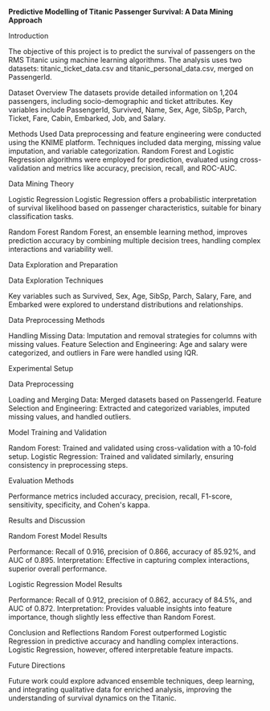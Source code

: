 **Predictive Modelling of Titanic Passenger Survival: A Data Mining Approach**

Introduction

The objective of this project is to predict the survival of passengers on the RMS Titanic using machine learning algorithms. 
The analysis uses two datasets: titanic_ticket_data.csv and titanic_personal_data.csv, merged on PassengerId.

Dataset Overview
The datasets provide detailed information on 1,204 passengers, including socio-demographic and ticket attributes. 
Key variables include PassengerId, Survived, Name, Sex, Age, SibSp, Parch, Ticket, Fare, Cabin, Embarked, Job, and Salary.

Methods Used
Data preprocessing and feature engineering were conducted using the KNIME platform. 
Techniques included data merging, missing value imputation, and variable categorization. 
Random Forest and Logistic Regression algorithms were employed for prediction, evaluated using cross-validation and metrics like accuracy, precision, recall, and ROC-AUC.

Data Mining Theory

Logistic Regression
Logistic Regression offers a probabilistic interpretation of survival likelihood based on passenger characteristics, suitable for binary classification tasks.

Random Forest
Random Forest, an ensemble learning method, improves prediction accuracy by combining multiple decision trees, handling complex interactions and variability well.

Data Exploration and Preparation

Data Exploration Techniques

Key variables such as Survived, Sex, Age, SibSp, Parch, Salary, Fare, and Embarked were explored to understand distributions and relationships.

Data Preprocessing Methods

Handling Missing Data: Imputation and removal strategies for columns with missing values.
Feature Selection and Engineering: Age and salary were categorized, and outliers in Fare were handled using IQR.

Experimental Setup

Data Preprocessing

Loading and Merging Data: Merged datasets based on PassengerId.
Feature Selection and Engineering: Extracted and categorized variables, imputed missing values, and handled outliers.

Model Training and Validation

Random Forest: Trained and validated using cross-validation with a 10-fold setup.
Logistic Regression: Trained and validated similarly, ensuring consistency in preprocessing steps.

Evaluation Methods

Performance metrics included accuracy, precision, recall, F1-score, sensitivity, specificity, and Cohen's kappa.

Results and Discussion

Random Forest Model Results

Performance: Recall of 0.916, precision of 0.866, accuracy of 85.92%, and AUC of 0.895.
Interpretation: Effective in capturing complex interactions, superior overall performance.

Logistic Regression Model Results

Performance: Recall of 0.912, precision of 0.862, accuracy of 84.5%, and AUC of 0.872.
Interpretation: Provides valuable insights into feature importance, though slightly less effective than Random Forest.

Conclusion and Reflections
Random Forest outperformed Logistic Regression in predictive accuracy and handling complex interactions. 
Logistic Regression, however, offered interpretable feature impacts.

Future Directions

Future work could explore advanced ensemble techniques, deep learning, and integrating qualitative data for enriched analysis, improving the understanding of survival dynamics on the Titanic.
